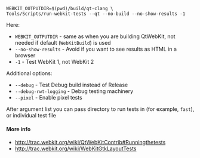 ```
WEBKIT_OUTPUTDIR=$(pwd)/build/qt-clang \
Tools/Scripts/run-webkit-tests --qt --no-build --no-show-results -1
```

Here:
* `WEBKIT_OUTPUTDIR` - same as when you are building QtWebKit, not needed if default (`WebKitBuild`) is used
* `--no-show-results` - Avoid if you want to see results as HTML in a browser
* `-1` - Test WebKit 1, not WebKit 2

Additional options:
* `--debug` - Test Debug build instead of Release
* `--debug-rwt-logging` - Debug testing machinery
* `--pixel` - Enable pixel tests

After argument list you can pass directory to run tests in (for example, `fast`), or individual test file

#### More info
* http://trac.webkit.org/wiki/QtWebKitContrib#Runningthetests
* http://trac.webkit.org/wiki/WebKitGtkLayoutTests
